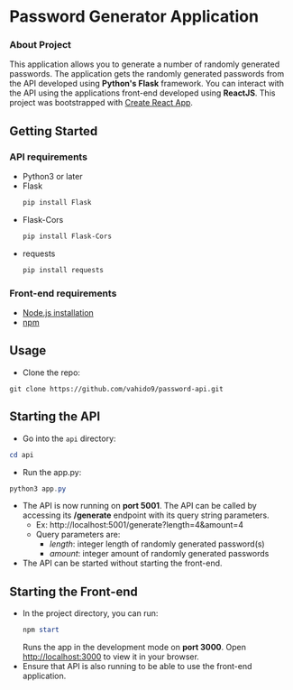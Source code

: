 # Password Generator Application
### About Project
This application allows you to generate a number of randomly generated passwords. The application gets the randomly generated passwords from the API developed using **Python's Flask** framework. You can interact with the API using the applications front-end developed using **ReactJS**. This project was bootstrapped with [Create React App](https://github.com/facebook/create-react-app).

## Getting Started
### API requirements
- Python3 or later
- Flask 
    ```powershell
    pip install Flask
    ```
- Flask-Cors
    ```powershell
    pip install Flask-Cors
    ```
- requests
    ```powershell
    pip install requests
    ```
### Front-end requirements 
- [Node.js installation](https://nodejs.org/en/download/package-manager/)
- [npm](https://docs.npmjs.com/cli/v6/commands/npm-install)

## Usage  
- Clone the repo:
```
git clone https://github.com/vahido9/password-api.git
```
## Starting the API 
- Go into the `api` directory:
```powershell
cd api
```
- Run the app.py: 
```powershell
python3 app.py
```
- The API is now running on **port 5001**. The API can be called by accessing its **/generate** endpoint with its query string parameters. 
    - Ex: http://localhost:5001/generate?length=4&amount=4
    - Query parameters are: 
        - *length*: integer length of randomly generated password(s)
        - *amount*: integer amount of randomly generated passwords
- The API can be started without starting the front-end. 
## Starting the Front-end
- In the project directory, you can run:
    ```powershell
    npm start
    ```
    Runs the app in the development mode on **port 3000**. Open [http://localhost:3000](http://localhost:3000) to view it in your browser.
- Ensure that API is also running to be able to use the front-end application.